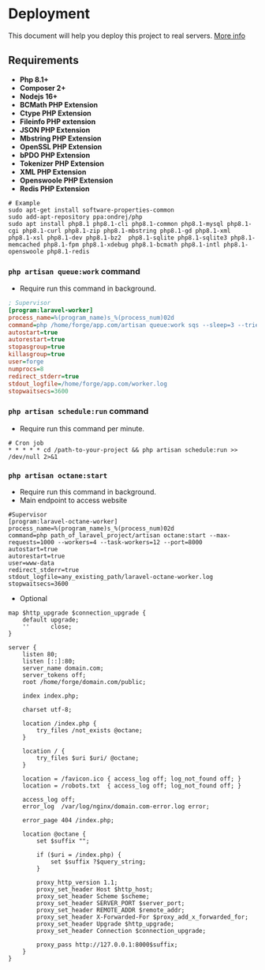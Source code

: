 # Deployment

This document will help you deploy this project to real servers.
[More info](https://laravel.com/docs/9.x/deployment)

## Requirements

-   **Php 8.1+**
-   **Composer 2+**
-   **Nodejs 16+**
-   **BCMath PHP Extension**
-   **Ctype PHP Extension**
-   **Fileinfo PHP extension**
-   **JSON PHP Extension**
-   **Mbstring PHP Extension**
-   **OpenSSL PHP Extension**
-   **bPDO PHP Extension**
-   **Tokenizer PHP Extension**
-   **XML PHP Extension**
-   **Openswoole PHP Extension**
-   **Redis PHP Extension**

```shell
# Example
sudo apt-get install software-properties-common
sudo add-apt-repository ppa:ondrej/php
sudo apt install php8.1 php8.1-cli php8.1-common php8.1-mysql php8.1-cgi php8.1-curl php8.1-zip php8.1-mbstring php8.1-gd php8.1-xml php8.1-xsl php8.1-dev php8.1-bz2  php8.1-sqlite php8.1-sqlite3 php8.1-memcached php8.1-fpm php8.1-xdebug php8.1-bcmath php8.1-intl php8.1-openswoole php8.1-redis
```

### `php artisan queue:work` command

-   Require run this command in background.

```ini
; Supervisor
[program:laravel-worker]
process_name=%(program_name)s_%(process_num)02d
command=php /home/forge/app.com/artisan queue:work sqs --sleep=3 --tries=3 --max-time=3600
autostart=true
autorestart=true
stopasgroup=true
killasgroup=true
user=forge
numprocs=8
redirect_stderr=true
stdout_logfile=/home/forge/app.com/worker.log
stopwaitsecs=3600
```

### `php artisan schedule:run` command

-   Require run this command per minute.

```shell
# Cron job
* * * * * cd /path-to-your-project && php artisan schedule:run >> /dev/null 2>&1
```

### `php artisan octane:start`

-   Require run this command in background.
-   Main endpoint to access website

```shell
#Supervisor
[program:laravel-octane-worker]
process_name=%(program_name)s_%(process_num)02d
command=php path_of_laravel_project/artisan octane:start --max-requests=1000 --workers=4 --task-workers=12 --port=8000
autostart=true
autorestart=true
user=www-data
redirect_stderr=true
stdout_logfile=any_existing_path/laravel-octane-worker.log​
stopwaitsecs=3600
```

-   Optional

```nginx
map $http_upgrade $connection_upgrade {
    default upgrade;
    ''      close;
}

server {
    listen 80;
    listen [::]:80;
    server_name domain.com;
    server_tokens off;
    root /home/forge/domain.com/public;

    index index.php;

    charset utf-8;

    location /index.php {
        try_files /not_exists @octane;
    }

    location / {
        try_files $uri $uri/ @octane;
    }

    location = /favicon.ico { access_log off; log_not_found off; }
    location = /robots.txt  { access_log off; log_not_found off; }

    access_log off;
    error_log  /var/log/nginx/domain.com-error.log error;

    error_page 404 /index.php;

    location @octane {
        set $suffix "";

        if ($uri = /index.php) {
            set $suffix ?$query_string;
        }

        proxy_http_version 1.1;
        proxy_set_header Host $http_host;
        proxy_set_header Scheme $scheme;
        proxy_set_header SERVER_PORT $server_port;
        proxy_set_header REMOTE_ADDR $remote_addr;
        proxy_set_header X-Forwarded-For $proxy_add_x_forwarded_for;
        proxy_set_header Upgrade $http_upgrade;
        proxy_set_header Connection $connection_upgrade;

        proxy_pass http://127.0.0.1:8000$suffix;
    }
}
```
